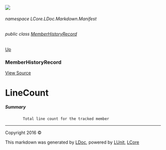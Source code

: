 ![](Content/LDoc-banner-small.png "")

###### namespace LCore.LDoc.Markdown.Manifest

###### public class [MemberHistoryRecord](docs/MemberHistoryRecord.md)
[Up](docs/MemberHistoryRecord.md)

### MemberHistoryRecord
[View Source](Markdown/Manifest/MemberHistoryRecord.cs)

# LineCount

##### Summary

            Total line count for the tracked member
            



---

Copyright 2016 &copy; [](../README.md) [](../TableOfContents.md)

This markdown was generated by [LDoc](https://github.com/CodeSingularity/LDoc), powered by [LUnit](https://github.com/CodeSingularity/LUnit), [LCore](https://github.com/CodeSingularity/LCore)
